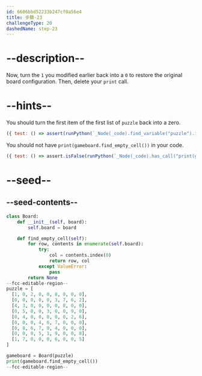 ```yaml
---
id: 6606bbd52233b247cf0a56e4
title: 步驟-23
challengeType: 20
dashedName: step-23
---
```


# --description--

Now, turn the `1` you modified earlier back into a `0` to restore the original board configuration. Then, delete your `print` call.

# --hints--

You should turn the first item of the first list of `puzzle` back into a zero.

```js
({ test: () => assert(runPython(`_Node(_code).find_variable("puzzle").is_equivalent("puzzle = [[0, 0, 2, 0, 0, 8, 0, 0, 0], [0, 0, 0, 0, 0, 3, 7, 6, 2], [4, 3, 0, 0, 0, 0, 8, 0, 0], [0, 5, 0, 0, 3, 0, 0, 9, 0], [0, 4, 0, 0, 0, 0, 0, 2, 6], [0, 0, 0, 4, 6, 7, 0, 0, 0], [0, 8, 6, 7, 0, 4, 0, 0, 0], [0, 0, 0, 5, 1, 9, 0, 0, 8], [1, 7, 0, 0, 0, 6, 0, 0, 5]]")`)) })
```

You should not have `print(gameboard.find_empty_cell())` in your code.

```js
({ test: () => assert.isFalse(runPython(`_Node(_code).has_call("print(gameboard.find_empty_cell())")`)) })
```

# --seed--

## --seed-contents--

```py
class Board:
    def __init__(self, board):
        self.board = board

    def find_empty_cell(self):
        for row, contents in enumerate(self.board):
            try:
                col = contents.index(0)
                return row, col
            except ValueError:
                pass
        return None
--fcc-editable-region--
puzzle = [
  [1, 0, 2, 0, 0, 8, 0, 0, 0],
  [0, 0, 0, 0, 0, 3, 7, 6, 2],
  [4, 3, 0, 0, 0, 0, 8, 0, 0],
  [0, 5, 0, 0, 3, 0, 0, 9, 0],
  [0, 4, 0, 0, 0, 0, 0, 2, 6],
  [0, 0, 0, 4, 6, 7, 0, 0, 0],
  [0, 8, 6, 7, 0, 4, 0, 0, 0],
  [0, 0, 0, 5, 1, 9, 0, 0, 8],
  [1, 7, 0, 0, 0, 6, 0, 0, 5]
]

gameboard = Board(puzzle)
print(gameboard.find_empty_cell())
--fcc-editable-region--
```
